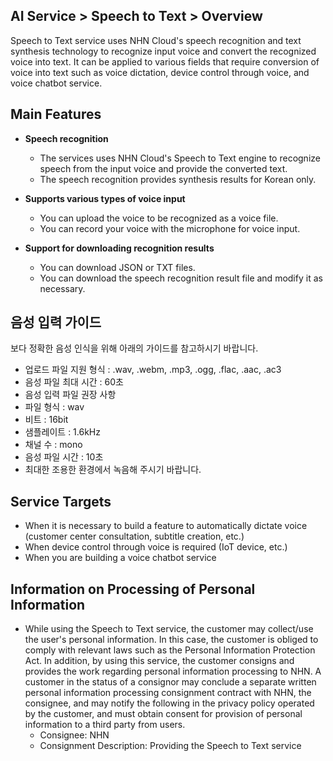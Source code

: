 ## AI Service > Speech to Text > Overview

Speech to Text service uses NHN Cloud's speech recognition and text synthesis technology to recognize input voice and convert the recognized voice into text. It can be applied to various fields that require conversion of voice into text such as voice dictation, device control through voice, and voice chatbot service.

## Main Features

* **Speech recognition**
    * The services uses NHN Cloud's Speech to Text engine to recognize speech from the input voice and provide the converted text.
    * The speech recognition provides synthesis results for Korean only.

* **Supports various types of voice input**
    * You can upload the voice to be recognized as a voice file.
    * You can record your voice with the microphone for voice input.

* **Support for downloading recognition results**
    * You can download JSON or TXT files.
    * You can download the speech recognition result file and modify it as necessary.

## 음성 입력 가이드

보다 정확한 음성 인식을 위해 아래의 가이드를 참고하시기 바랍니다.

* 업로드 파일 지원 형식 : .wav, .webm, .mp3, .ogg, .flac, .aac, .ac3
* 음성 파일 최대 시간 : 60초
* 음성 입력 파일 권장 사항
* 파일 형식 : wav
* 비트 : 16bit
* 샘플레이트 : 1.6kHz
* 채널 수 : mono
* 음성 파일 시간 : 10초
* 최대한 조용한 환경에서 녹음해 주시기 바랍니다.

## Service Targets
* When it is necessary to build a feature to automatically dictate voice (customer center consultation, subtitle creation, etc.)
* When device control through voice is required (IoT device, etc.)
* When you are building a voice chatbot service

## Information on Processing of Personal Information
* While using the Speech to Text service, the customer may collect/use the user's personal information. In this case, the customer is obliged to comply with relevant laws such as the Personal Information Protection Act. In addition, by using this service, the customer consigns and provides the work regarding personal information processing to NHN. A customer in the status of a consignor may conclude a separate written personal information processing consignment contract with NHN, the consignee, and may notify the following in the privacy policy operated by the customer, and must obtain consent for provision of personal information to a third party from users.
    - Consignee: NHN
    - Consignment Description: Providing the Speech to Text service
